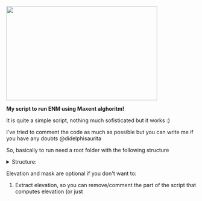 <img src="https://user-images.githubusercontent.com/52681915/117520421-7b0b2480-af7e-11eb-8456-9dd8280120f0.png" width="400" height="250">



**My script to run ENM using Maxent alghoritm!**

It is quite a simple script, nothing much sofisticated but it works :)

I've tried to comment the code as much as possible but you can write me if you have any doubts @didelphisaurita 

So, basically to run need a root folder with the following structure

<details><summary>Structure:</summary>
    <pre>

```console

├── Data
│   ├── elev
│   │   └── elevation.tif
│   ├── masks
│   │   ├── calibration_area_shape.dbf
│   │   ├── calibration_area_shape.dbf
│   │   ├── calibration_area_shape.prj
│   │   ├── calibration_area_shape.shp
│   │   ├── calibration_area_shape.shx
│   ├── raster
│   │   ├── current
│   │   │   ├── BIO01.tif
│   │   ├── RCP26
│   │   │   ├── BIO01.tif
│   │   ├── RCP45
│   │   │   ├── BIO01.tif
│   │   ├── RCP60
│   │   │   ├── BIO01.tif
│   │   └── RCP85
│   │   │   ├── BIO01.tif
│   └── records
│       ├── records_lhq
│       │   ├── Records Akodon cursor.csv
│       │   ├── Records Akodon montensis.csv

```
 </pre>
   </details>
   
Elevation and mask are optional if you don't want to:
1) Extract elevation, so you can remove/comment the part of the script that computes elevation (or just 

